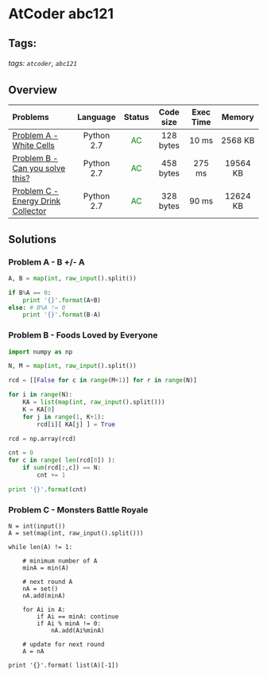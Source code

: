 # AtCoder abc121

## Tags:
###### tags: `atcoder`, `abc121`

## Overview
| Problems | Language  | Status | Code size | Exec Time | Memory |  
| :-------- | :--------: | :--------: | :--------: | :--------: | :--------: |
| [Problem A - White Cells](https://atcoder.jp/contests/abc118/tasks/abc118_a) | Python 2.7 | <span style="color:green">AC</span> |  128 bytes |  10 ms |  2568 KB |
| [Problem B - Can you solve this?](https://atcoder.jp/contests/abc118/tasks/abc118_b) | Python 2.7 | <span style="color:green">AC</span> |  458 bytes |  275 ms |  19564 KB |
| [Problem C - Energy Drink Collector](https://atcoder.jp/contests/abc121/tasks/abc121_c) | Python 2.7 | <span style="color:green">AC</span> |  328 bytes |  90 ms |  12624 KB |


## Solutions
### Problem A - B +/- A
```python
A, B = map(int, raw_input().split())

if B%A == 0:
    print '{}'.format(A+B)
else: # B%A != 0
    print '{}'.format(B-A)
```

### Problem B - Foods Loved by Everyone 

```python
import numpy as np

N, M = map(int, raw_input().split())

rcd = [[False for c in range(M+1)] for r in range(N)]

for i in range(N):
    KA = list(map(int, raw_input().split()))
    K = KA[0]
    for j in range(1, K+1):
        rcd[i][ KA[j] ] = True

rcd = np.array(rcd)

cnt = 0
for c in range( len(rcd[0]) ):
    if sum(rcd[:,c]) == N:
        cnt += 1

print '{}'.format(cnt)
```

### Problem C - Monsters Battle Royale
```
N = int(input())
A = set(map(int, raw_input().split()))

while len(A) != 1:

    # minimum number of A
    minA = min(A)

    # next round A
    nA = set()
    nA.add(minA)

    for Ai in A:
        if Ai == minA: continue
        if Ai % minA != 0:
            nA.add(Ai%minA)

    # update for next round
    A = nA

print '{}'.format( list(A)[-1])
```
